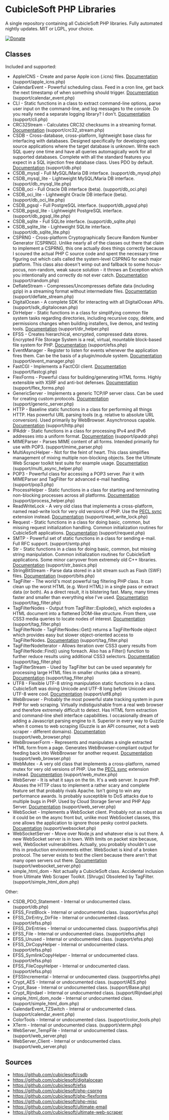 CubicleSoft PHP Libraries
=========================

A single repository containing all CubicleSoft PHP libraries.  Fully automated nightly updates.  MIT or LGPL, your choice.

[![Donate](https://cubiclesoft.com/res/donate-shield.png)](https://cubiclesoft.com/donate/)

Classes
-------

Included and supported:

* AppleICNS - Create and parse Apple icon (.icns) files.  [Documentation](https://github.com/cubiclesoft/php-misc/blob/master/docs/apple_icns.md)  (support/apple_icns.php)
* CalendarEvent - Powerful scheduling class.  Feed in a cron line, get back the next timestamp of when something should trigger.  [Documentation](https://github.com/cubiclesoft/php-misc/blob/master/docs/calendar_event.md)  (support/calendar_event.php)
* CLI - Static functions in a class to extract command-line options, parse user input on the command-line, and log messages to the console.  Do you really need a separate logging library?  I don't.  [Documentation](https://github.com/cubiclesoft/php-misc/blob/master/docs/cli.md)  (support/cli.php)
* CRC32Stream - Calculates CRC32 checksums in a streaming format.  [Documentation](https://github.com/cubiclesoft/ultimate-web-scraper/blob/master/docs/crc32_stream.md)  (support/crc32_stream.php)
* CSDB - Cross-database, cross-platform, lightweight base class for interfacing with databases.  Designed specifically for developing open source applications where the target database is unknown.  Write each SQL query one time and have all queries automagically work for all supported databases.  Complete with all the standard features you expect in a SQL injection free database class.  Uses PDO by default.  [Documentation](https://github.com/cubiclesoft/csdb)  (support/db.php)
* CSDB_mysql - Full MySQL/Maria DB interface.  (support/db_mysql.php)
* CSDB_mysql_lite - Lightweight MySQL/Maria DB interface.  (support/db_mysql_lite.php)
* CSDB_oci - Full Oracle DB interface (beta).  (support/db_oci.php)
* CSDB_oci_lite - Lightweight Oracle DB interface (beta).  (support/db_oci_lite.php)
* CSDB_pgsql - Full PostgreSQL interface.  (support/db_pgsql.php)
* CSDB_pgsql_lite - Lightweight PostgreSQL interface.  (support/db_pgsql_lite.php)
* CSDB_sqlite - Full SQLite interface.  (support/db_sqlite.php)
* CSDB_sqlite_lite - Lightweight SQLite interface.  (support/db_sqlite_lite.php)
* CSPRNG - Cross-platform Cryptographically Secure Random Number Generator (CSPRNG).  Unlike nearly all of the classes out there that claim to implement a CSPRNG, this one actually does things correctly because I scoured the actual PHP C source code and spent the necessary time figuring out which calls called the system-level CSPRNG for each major platform.  This class also doesn't wimp out and fallback to some hocus-pocus, non-random, weak sauce solution - it throws an Exception which you intentionally and correctly do not ever catch.  [Documentation](https://github.com/cubiclesoft/csprng/blob/master/docs/random.md)  (support/random.php)
* DeflateStream - Compresses/Uncompresses deflate data (including gzip) in a streaming format without intermediate files.  [Documentation](https://github.com/cubiclesoft/ultimate-web-scraper/blob/master/docs/deflate_stream.md)  (support/deflate_stream.php)
* DigitalOcean - A complete SDK for interacting with all DigitalOcean APIs.  (support/sdk_digitalocean.php)
* DirHelper - Static functions in a class for simplifying common file system tasks regarding directories, including recursive copy, delete, and permissions changes when building installers, live demos, and testing tools.  [Documentation](https://github.com/cubiclesoft/php-misc/blob/master/docs/dir_helper.md)  (support/dir_helper.php)
* EFSS - Creates hierarchical, encrypted, compressed data stores.  Encrypted File Storage System is a real, virtual, mountable block-based file system for PHP.  [Documentation](https://github.com/cubiclesoft/efss)  (support/efss.php)
* EventManager - Register to listen for events whenever the application fires them.  Can be the basis of a plugin/module system.  [Documentation](https://github.com/cubiclesoft/php-misc/blob/master/docs/event_manager.md)  (support/event_manager.php)
* FastCGI - Implements a FactCGI client.  [Documentation](https://github.com/cubiclesoft/php-misc/blob/master/docs/fastcgi.md)  (support/fastcgi.php)
* FlexForms - Powerful class for building/generating HTML forms.  Highly extensible with XSRF and anti-bot defenses.  [Documentation](https://github.com/cubiclesoft/php-flexforms/blob/master/docs/flex_forms.md)  (support/flex_forms.php)
* GenericServer - Implements a generic TCP/IP server class.  Can be used for creating custom protocols.  [Documentation](https://github.com/cubiclesoft/php-misc/blob/master/docs/generic_server.md)  (support/generic_server.php)
* HTTP - Baseline static functions in a class for performing all things HTTP.  Has powerful URL parsing tools (e.g. relative to absolute URL conversion).  Used primarily by WebBrowser.  Asynchronous capable.  [Documentation](https://github.com/cubiclesoft/ultimate-web-scraper/blob/master/docs/http.md)  (support/http.php)
* IPAddr - Static functions in a class for processing IPv4 and IPv6 addresses into a uniform format.  [Documentation](https://github.com/cubiclesoft/php-misc/blob/master/docs/ipaddr.md)  (support/ipaddr.php)
* MIMEParser - Parses MIME content of all forms.  Intended primarily for use with POP3.  (support/mime_parser.php)
* MultiAsyncHelper - Not for the feint of heart.  This class simplifies management of mixing multiple non-blocking objects.  See the Ultimate Web Scraper toolkit test suite for example usage.  [Documentation](https://github.com/cubiclesoft/ultimate-web-scraper/blob/master/docs/multi_async_helper.md)  (support/multi_async_helper.php)
* POP3 - Powerful class for accessing a POP3 server.  Pair it with MIMEParser and TagFilter for advanced e-mail handling.  (support/pop3.php)
* ProcessHelper - Static functions in a class for starting and terminating non-blocking processes across all platforms.  [Documentation](https://github.com/cubiclesoft/php-misc/blob/master/docs/process_helper.md)  (support/process_helper.php)
* ReadWriteLock - A very old class that implements a cross-platform, named read-write lock for very old versions of PHP.  Use the [PECL sync](http://php.net/manual/en/book.sync.php) extension instead.  [Documentation](https://github.com/cubiclesoft/efss/blob/master/docs/read_write_lock.md)  (support/read_write_lock.php)
* Request - Static functions in a class for doing basic, common, but missing request initialization handling.  Common initialization routines for CubicleSoft applications.  [Documentation](https://github.com/cubiclesoft/php-misc/blob/master/docs/request.md)  (support/request.php)
* SMTP - Powerful set of static functions in a class for sending e-mail.  Full RFC support.  (support/smtp.php)
* Str - Static functions in a class for doing basic, common, but missing string manipulation.  Common initialization routines for CubicleSoft applications.  Some minor carryover from extremely old C++ libraries.  [Documentation](https://github.com/cubiclesoft/php-misc/blob/master/docs/str_basics.md)  (support/str_basics.php)
* StringBitStream - Parse data stored in a bit stream such as Flash (SWF) files.  [Documentation](https://github.com/cubiclesoft/php-misc/blob/master/docs/bits.md)  (support/bits.php)
* TagFilter - The world's most powerful tag filtering PHP class.  It can clean up the worst HTML (e.g. Word HTML) in a single pass or extract data (or both).  As a direct result, it is blistering fast.  Many, many times faster and smaller than everything else I've used.  [Documentation](https://github.com/cubiclesoft/ultimate-web-scraper/blob/master/docs/tag_filter.md)  (support/tag_filter.php)
* TagFilterNodes - Output from TagFilter::Explode(), which explodes a HTML document into a flattened DOM-like structure.  From there, use CSS3 media queries to locate nodes of interest.  [Documentation](https://github.com/cubiclesoft/ultimate-web-scraper/blob/master/docs/tag_filter.md#tagfilternodes-class)  (support/tag_filter.php)
* TagFilterNode - TagFilterNodes::Get() returns a TagFilterNode object which provides easy but slower object-oriented access to TagFilterNodes.  [Documentation](https://github.com/cubiclesoft/ultimate-web-scraper/blob/master/docs/tag_filter.md#tagfilternode-class)  (support/tag_filter.php)
* TagFilterNodeIterator - Allows iteration over CSS3 query results from TagFilterNode::Find() using foreach.  Also has a Filter() function to further reduce results using additional CSS3 selectors.  [Documentation](https://github.com/cubiclesoft/ultimate-web-scraper/blob/master/docs/tag_filter.md#tagfilternodeiterator-class)  (support/tag_filter.php)
* TagFilterStream - Used by TagFilter but can be used separately for processing large HTML files in smaller chunks (aka a stream).  [Documentation](https://github.com/cubiclesoft/ultimate-web-scraper/blob/master/docs/tag_filter.md#tagfilterstream-class)  (support/tag_filter.php)
* UTF8 - Flexible UTF-8 string manipulation static functions in a class.  CubicleSoft was doing Unicode and UTF-8 long before Unicode and UTF-8 were cool.  [Documentation](https://github.com/cubiclesoft/php-misc/blob/master/docs/utf8.md)  (support/utf8.php)
* WebBrowser - Probably the most powerful state tracking system in pure PHP for web scraping.  Virtually indistiguishable from a real web browser and therefore extremely difficult to detect.  Has HTML form extraction and command-line shell interface capabilities.  I occasionally dream of adding a Javascript parsing engine to it.  Superior in every way to Guzzle when it comes to web scraping (Guzzle is an API consumer, not a web scraper - different domains).  [Documentation](https://github.com/cubiclesoft/ultimate-web-scraper/blob/master/docs/web_browser.md)  (support/web_browser.php)
* WebBrowserForm - Represents and manipulates a single extracted HTML form from a page.  Generates WebBrowser-compliant output for feeding back into WebBrowser for another request.  [Documentation](https://github.com/cubiclesoft/ultimate-web-scraper/blob/master/docs/web_browser.md#webbrowserform-class)  (support/web_browser.php)
* WebMutex - A very old class that implements a cross-platform, named mutex for very old versions of PHP.  Use the [PECL sync](http://php.net/manual/en/book.sync.php) extension instead.  [Documentation](https://github.com/cubiclesoft/efss/blob/master/docs/web_mutex.md)  (support/web_mutex.php)
* WebServer - It is what it says on the tin.  It's a web server.  In pure PHP.  Abuses the HTTP class to implement a rather scary and complete feature set that probably rivals Apache.  Isn't going to win any performance awards.  Is probably susceptible to DoS attacks due to multiple bugs in PHP.  Used by Cloud Storage Server and PHP App Server.  [Documentation](https://github.com/cubiclesoft/ultimate-web-scraper/blob/master/docs/web_server.md)  (support/web_server.php)
* WebSocket - Implements a WebSocket client.  Probably not as robust as it could be on the async front but, unlike most WebSocket classes, this one allows the application to ignore those pesky control packets.  [Docuemtation](https://github.com/cubiclesoft/ultimate-web-scraper/blob/master/docs/websocket.md)  (support/websocket.php)
* WebSocketServer - Move over Node.js and whatever else is out there.  A new WebSocket server is in town.  With limits on packet size because, well, WebSocket vulnerabilities.  Actually, you probably shouldn't use this in production environments either.  WebSocket is kind of a broken protocol.  The server exists to test the client because there aren't that many open servers out there.  [Documentation](https://github.com/cubiclesoft/ultimate-web-scraper/blob/master/docs/websocket_server.md)  (support/websocket_server.php)
* simple_html_dom - Not actually a CubicleSoft class.  Accidental inclusion from Ultimate Web Scraper Toolkit.  \[Shrugs\]  Obsoleted by TagFilter.  (support/simple_html_dom.php)

Other:

* CSDB_PDO_Statement - Internal or undocumented class.  (support/db.php)
* EFSS_FirstBlock - Internal or undocumented class.  (support/efss.php)
* EFSS_DirEntry_DirFile - Internal or undocumented class.  (support/efss.php)
* EFSS_DirEntries - Internal or undocumented class.  (support/efss.php)
* EFSS_File - Internal or undocumented class.  (support/efss.php)
* EFSS_Unused - Internal or undocumented class.  (support/efss.php)
* EFSS_DirCopyHelper - Internal or undocumented class.  (support/efss.php)
* EFSS_SymlinkCopyHelper - Internal or undocumented class.  (support/efss.php)
* EFSS_FileCopyHelper - Internal or undocumented class.  (support/efss.php)
* EFSSIncremental - Internal or undocumented class.  (support/efss.php)
* Crypt_AES - Internal or undocumented class.  (support/AES.php)
* Crypt_Base - Internal or undocumented class.  (support/Base.php)
* Crypt_Rijndael - Internal or undocumented class.  (support/Rijndael.php)
* simple_html_dom_node - Internal or undocumented class.  (support/simple_html_dom.php)
* CalendarEvent_TZSwitch - Internal or undocumented class.  (support/calendar_event.php)
* ColorTools - Internal or undocumented class.  (support/color_tools.php)
* XTerm - Internal or undocumented class.  (support/xterm.php)
* WebServer_TempFile - Internal or undocumented class.  (support/web_server.php)
* WebServer_Client - Internal or undocumented class.  (support/web_server.php)

Sources
-------

* https://github.com/cubiclesoft/csdb
* https://github.com/cubiclesoft/digitalocean
* https://github.com/cubiclesoft/efss
* https://github.com/cubiclesoft/php-csprng
* https://github.com/cubiclesoft/php-flexforms
* https://github.com/cubiclesoft/php-misc
* https://github.com/cubiclesoft/ultimate-email
* https://github.com/cubiclesoft/ultimate-web-scraper
